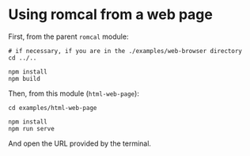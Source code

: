 # Using romcal from a web page

First, from the parent `romcal` module:

```shell
# if necessary, if you are in the ./examples/web-browser directory
cd ../..

npm install
npm build
```

Then, from this module (`html-web-page`):
```shell
cd examples/html-web-page

npm install
npm run serve
```

And open the URL provided by the terminal.
